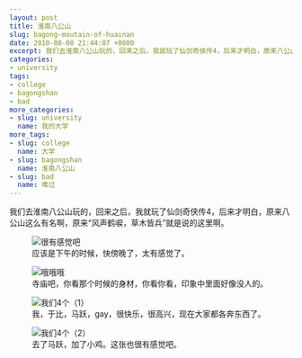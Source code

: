```yaml
---
layout: post
title: 淮南八公山
slug: bagong-moutain-of-huainan
date: 2010-08-08 21:44:07 +0800
excerpt: 我们去淮南八公山玩的，回来之后，我就玩了仙剑奇侠传4，后来才明白，原来八公山这么有名啊，原来风声鹤唳，草木皆兵就是说的这里啊。
categories:
- university
tags:
- college
- bagongshan
- bad
more_categories:
- slug: university
  name: 我的大学
more_tags:
- slug: college
  name: 大学
- slug: bagongshan
  name: 淮南八公山
- slug: bad
  name: 难过
---
```


我们去淮南八公山玩的，回来之后，我就玩了仙剑奇侠传4，后来才明白，原来八公山这么有名啊，原来“风声鹤唳，草木皆兵”就是说的这里啊。

<figure>
	<img src="{{ site.path.uploads }}2010/08/08/bagong-moutain-of-huainan/feel.jpg" alt="很有感觉吧" />
	<figcaption>
		应该是下午的时候，快傍晚了，太有感觉了。
	</figcaption>
</figure>

<figure>
	<img src="{{ site.path.uploads }}2010/08/08/bagong-moutain-of-huainan/mimi.jpg" alt="哦哦哦" />
	<figcaption>
		寺庙吧，你看那个时候的身材，你看你看，印象中里面好像没人的。
	</figcaption>
</figure>

<figure>
	<img src="{{ site.path.uploads }}2010/08/08/bagong-moutain-of-huainan/we4.jpg" alt="我们4个（1）" />
	<figcaption>
		我，于比，马跃，gay，很快乐，很高兴，现在大家都各奔东西了。
	</figcaption>
</figure>

<figure>
	<img src="{{ site.path.uploads }}2010/08/08/bagong-moutain-of-huainan/wefuck.jpg" alt="我们4个（2）" />
	<figcaption>
		去了马跃，加了小鸡。这张也很有感觉吧。
	</figcaption>
</figure>


